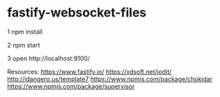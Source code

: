 # fastify-websocket-files

1 npm install

2 npm start

3 open http://localhost:9100/

Resources:
https://www.fastify.io/
https://xdsoft.net/jodit/
http://idangero.us/template7
https://www.npmjs.com/package/chokidar
https://www.npmjs.com/package/supervisor
